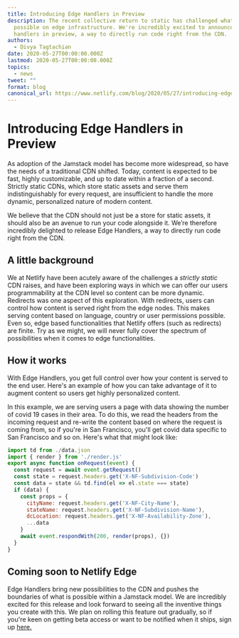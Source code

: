 ```yaml
---
title: Introducing Edge Handlers in Preview
description: The recent collective return to static has challenged what is
  possible on edge infrastructure. We're incredibly excited to announce edge
  handlers in preview, a way to directly run code right from the CDN.
authors:
  - Divya Tagtachian
date: 2020-05-27T00:00:00.000Z
lastmod: 2020-05-27T00:00:00.000Z
topics:
  - news
tweet: ""
format: blog
canonical_url: https://www.netlify.com/blog/2020/05/27/introducing-edge-handlers-in-preview/
---
```


# Introducing Edge Handlers in Preview

As adoption of the Jamstack model has become more widespread, so have the needs of a traditional CDN shifted. Today, content is expected to be fast, highly customizable, and up to date within a fraction of a second. Strictly static CDNs, which store static assets and serve them indistinguishably for every request, are insufficient to handle the more dynamic, personalized nature of modern content.

We believe that the CDN should not just be a store for static assets, it should also be an avenue to run your code alongside it. We’re therefore incredibly delighted to release Edge Handlers, a way to directly run code right from the CDN.

## A little background

We at Netlify have been acutely aware of the challenges a _strictly static_ CDN raises, and have been exploring ways in which we can offer our users programmability at the CDN level so content can be more dynamic. Redirects was one aspect of this exploration. With redirects, users can control how content is served right from the edge nodes. This makes serving content based on language, country or user permissions possible. Even so, edge based functionalities that Netlify offers (such as redirects) are finite. Try as we might, we will never fully cover the spectrum of possibilities when it comes to edge functionalities.

## How it works

With Edge Handlers, you get full control over how your content is served to the end user. Here's an example of how you can take advantage of it to augment content so users get highly personalized content.

In this example, we are serving users a page with data showing the number of covid 19 cases in their area. To do this, we read the headers from the incoming request and re-write the content based on where the request is coming from, so if you're in San Francisco, you'll get covid data specific to San Francisco and so on. Here's what that might look like:

```js
import td from ./data.json
import { render } from './render.js'
export async function onRequest(event) {
  const request = await event.getRequest()
  const state = request.headers.get('X-NF-Subdivision-Code')
  const data = state && td.find(el => el.state === state)
  if (data) {
    const props = {
      cityName: request.headers.get('X-NF-City-Name'),
      stateName: request.headers.get('X-NF-Subdivision-Name'),
      dcLocation: request.headers.get('X-NF-Availability-Zone'),
      ...data
    }
    await event.respondWith(200, render(props), {})
  }
}
```

## Coming soon to Netlify Edge

Edge Handlers bring new possibilities to the CDN and pushes the boundaries of what is possible within a Jamstack model. We are incredibly excited for this release and look forward to seeing all the inventive things you create with this. We plan on rolling this feature out gradually, so if you're keen on getting beta access or want to be notified when it ships, sign up [here.](https://www.netlify.com/products/edge/edge-handlers)
